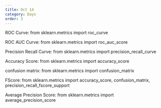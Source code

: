 ```yaml
---
title: Oct 14
category: Days
order: 3
---
```



ROC Curve:
from sklearn.metrics import roc_curve

ROC AUC Curve:
from sklearn.metrics import roc_auc_score

Precision Recall Curve:
from sklearn.metrics import precision_recall_curve

Accuracy Score:
from sklearn.metrics import accuracy_score

confusion matrix:
from sklearn.metrics import confusion_matrix

FScore:
from sklearn.metrics import accuracy_score, confusion_matrix, precision_recall_fscore_support

Average Precision Score:
from sklearn.metrics import average_precision_score